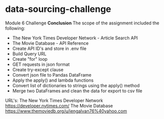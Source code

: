 # data-sourcing-challenge
Module 6 Challenge
**Conclusion**
The scope of the assignment included the following:
- The New York Times Developer Network - Article Search API
- The Movie Database - API Reference
- Create API ID's and store in .env file
- Build Query URL
- Create "for" loop
- GET requests in json format
- Create try-except clause
- Convert json file to Pandas DataFrame
- Apply the apply() and lambda functions
- Convert list of dictionaries to strings using the apply() method
- Merge two DataFrames and clean the data for export to csv file

URL's:
The New York Times Developer Network https://developer.nytimes.com/
The Movie Database https://www.themoviedb.org/u/jengalvan76%40yahoo.com
